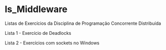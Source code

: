 # ls_Middleware
Listas de Exercícios da Disciplina de Programação Concorrente Distribuída

Lista 1 - Exercício de Deadlocks

Lista 2 - Exercícios com sockets no Windows 
